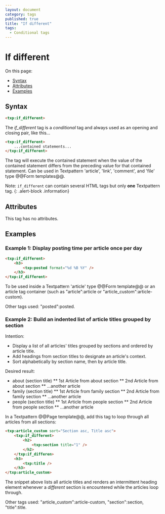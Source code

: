 ```yaml
---
layout: document
category: tags
published: true
title: "If different"
tags:
  - Conditional tags
---
```


# If different

On this page:

* [Syntax](#user-content-syntax)
* [Attributes](#user-content-attributes)
* [Examples](#user-content-examples)

## Syntax

```html
<txp:if_different>
```

The *if_different* tag is a _conditional_ tag and always used as an opening and closing pair, like this...

```html
<txp:if_different>
    ...contained statements...
</txp:if_different>
```

The tag will execute the contained statement when the value of the contained statement differs from the preceding value for that contained statement. Can be used in Textpattern 'article', 'link', 'comment', and 'file' type @@Form templates@@.

Note: `if_different` can contain several HTML tags but only **one** Textpattern tag.
{: .alert-block .information}

## Attributes

This tag has no attributes.

## Examples

### Example 1: Display posting time per article once per day

```html
<txp:if_different>
    <h3>
        <txp:posted format="%d %B %Y" />
    </h3>
</txp:if_different>
```

To be used inside a Textpattern 'article' type @@Form template@@ or an article tag container (such as "article":article or "article_custom":article-custom).

Other tags used: "posted":posted.

### Example 2: Build an indented list of article titles grouped by section

Intention:

* Display a list of all articles' titles grouped by sections and ordered by article title.
* Add headings from section titles to designate an article's context.
* Sort alphabetically by section name, then by article title.

Desired result:

* about (section title)
** 1st Article from about section
** 2nd Article from about section
** ...another article
* family (section title)
** 1st Article from family section
** 2nd Article from family section
** ...another article
* people (section title)
** 1st Article from people section
** 2nd Article from people section
** ...another article

In a Textpattern @@Page template@@, add this tag to loop through all articles from all sections:

```html
<txp:article_custom sort="Section asc, Title asc">
    <txp:if_different>
        <h2>
            <txp:section title="1" />
        </h2>
    </txp:if_differen>
    <h3>
        <txp:title />
    </h3>
</txp:article_custom>
```

The snippet above lists all article titles and renders an intermittent heading element whenever a *different* section is encountered while the articles loop through.

Other tags used: "article_custom":article-custom, "section":section, "title":title.
